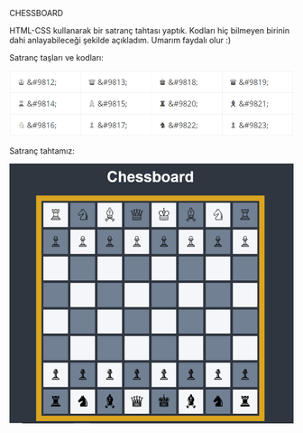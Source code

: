 CHESSBOARD

HTML-CSS kullanarak bir satranç tahtası yaptık. Kodları hiç bilmeyen birinin dahi anlayabileceği şekilde açıkladım. Umarım faydalı olur :)

Satranç taşları ve kodları:

<img src="tas.png">

Satranç tahtamız:

<img src="view.png">
